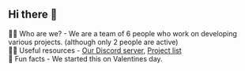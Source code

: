 ## Hi there 👋

🙋‍♀️ Who are we? - We are a team of 6 people who work on developing various projects. (although only 2 people are active)<br>
👩‍💻 Useful resources - [Our Discord server](https://discord.gg/pxE5ZRzcry), [Project list](https://quantumstudios.pages.dev/#projects)<br>
🍿 Fun facts - We started this on Valentines day.
